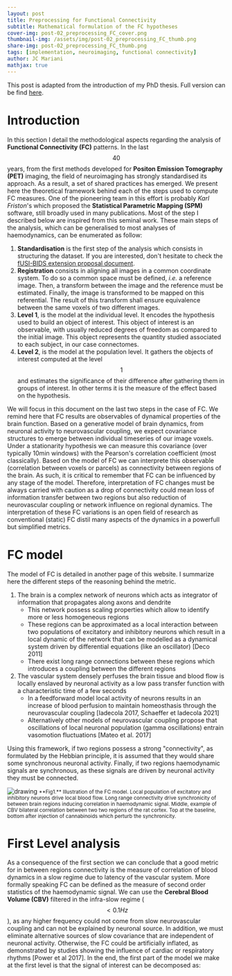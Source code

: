 ```yaml
---
layout: post
title: Preprocessing for Functional Connectivity
subtitle: Mathematical formulation of the FC hypotheses
cover-img: post-02_preprocessing_FC_cover.png
thumbnail-img: /assets/img/post-02_preprocessing_FC_thumb.png
share-img: post-02_preprocessing_FC_thumb.png
tags: [implementation, neuroimaging, functional connectivity]
author: JC Mariani
mathjax: true
---
```


This post is adapted from the introduction of my PhD thesis. Full version can be find [here](https://theses.hal.science/tel-04420129).

# Introduction

In this section I detail the methodological aspects regarding the analysis of **Functional Connectivity (FC)** patterns. In the last $$40$$ years, from the first methods developed for **Positon Emission Tomography (PET)** imaging, the field of neuroimaging has strongly standardised its approach. As a result, a set of shared practices has emerged. We present here the theoretical framework behind each of the steps used to compute FC measures. One of the pioneering team in this effort is probably *Karl Friston*'s which proposed the **Statistical Parametric Mapping (SPM)** software, still broadly used in many publications. Most of the step I described below are inspired from this seminal work. These main steps of the analysis, which can be generalised to most analyses of haemodynamics, can be enumerated as follow:


1. **Standardisation** is the first step of the analysis which consists in structuring the dataset. If you are interested, don't hesitate to check the [fUSI-BIDS extension proposal document](https://docs.google.com/document/d/1W3z01mf1E8cfg_OY7ZGqeUeOKv659jCHQBXavtmT-T8/edit?usp=sharing).
2. **Registration** consists in aligning all images in a common coordinate system. To do so a common space must be defined, *i.e.* a reference image. Then, a transform between the image and the reference must be estimated. Finally, the image is transformed to be mapped on this referential. The result of this transform shall ensure equivalence between the same voxels of two different images.
3. **Level 1**, is the model at the individual level. It encodes the hypothesis used to build an object of interest. This object of interest is an observable, with usually reduced degrees of freedom as compared to the initial image. This object represents the quantity studied associated to each subject, in our case connectomes.
4. **Level 2**, is the model at the population level. It gathers the objects of interest computed at the level $$1$$ and estimates the significance of their difference after gathering them in groups of interest. In other terms it is the measure of the effect based on the hypothesis.

We will focus in this document on the last two steps in the case of FC. We remind here that FC results are observables of dynamical properties of the brain function. Based on a generative model of brain dynamics, from neuronal activity to neurovascular coupling, we expect covariance structures to emerge between individual timeseries of our image voxels. Under a stationarity hypothesis we can measure this covariance (over typically 10min windows) with the Pearson's correlation coefficient (most classically). Based on the model of FC we can interprete this observable (correlation between voxels or parcels) as connectivity between regions of the brain. As such, it is critical to remember that FC can be influenced by any stage of the model. Therefore, interpretation of FC changes must be always carried with caution as a drop of connectivity could mean loss of information transfer between two regions but also reduction of neurovascular coupling or network influence on regional dynamics. The interpretation of these FC variations is an open field of research as conventional (static) FC distil many aspects of the dynamics in a powerfull but simplified metrics.

# FC model

The model of FC is detailed in another page of this website. I summarize here the different steps of the reasoning behind the metric.

1. The brain is a complex network of neurons which acts as integrator of information that propagates along axons and dendrite
    - This network possess scaling properties which allow to identify more or less homogeneous regions
    - These regions can be approximated as a local interaction between two populations of excitatory and inhibitory neurons which result in a local dynamic of the network that can be modelled as a dynamical system driven by differential equations (like an oscillator) [Deco 2011]
    - There exist long range connections between these regions which introduces a coupling between the different regions
3. The vascular system densely perfuses the brain tissue and blood flow is locally enslaved by neuronal activity as a low pass transfer function with a characteristic time of a few seconds
    - In a feedforward model local activity of neurons results in an increase of blood perfusion to maintain homeosthasis through the neurovascular coupling [Iadecola 2017, Schaeffer et Iadecola 2021]
    - Alternatively other models of neurovascular coupling propose that oscillations of local neuronal population (gamma oscillations) entrain vasomotion fluctuations [Mateo et al. 2017]

Using this framework, if two regions possess a strong "connectivity", as formulated by the Hebbian principle, it is assumed that they would share some synchronous neuronal activity. Finally, if two regions haemodynamic signals are synchronous, as these signals are driven by neuronal activity they must be connected.

<img src="https://JCMariani.github.io/assets/img/post-02_introduction_FC_principle.png" alt="drawing" class="center"/>
<small>**Fig1.** Illustration of the FC model. Local population of excitatory and inhibitory neurons drive local blood flow. Long range connectivity drive synchronicity of between brain regions inducing correlation in haemodynamic signal. Middle, example of CBV bilateral correlation between two two regions of the rat cortex. Top at the baseline, bottom after injection of cannabinoids which perturb the synchronicity.</small>

# First Level analysis

As a consequence of the first section we can conclude that a good metric for in between regions connectivity is the measure of correlation of blood dynamics in a slow regime due to latency of the vascular system. More formally speaking FC can be defined as the measure of second order statistics of the haemodynamic signal. We can use the **Cerebral Blood Volume (CBV)** filtered in the infra-slow regime ($$<0.1Hz$$), as any higher frequency could not come from slow neurovascular coupling and can not be explained by neuronal source. In addition, we must eliminate alternative sources of slow covariance that are independent of neuronal activity. Otherwise, the FC could be artificially inflated, as demonstrated by studies showing the influence of cardiac or respiratory rhythms [Power et al 2017]. In the end, the first part of the model we make at the first level is that the signal of interest can be decomposed as:
